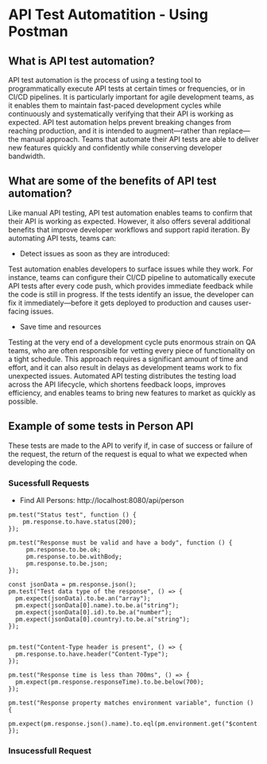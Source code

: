 # API Test Automatition - Using Postman

## What is API test automation?
API test automation is the process of using a testing tool to programmatically execute API tests at certain times or frequencies, or in CI/CD pipelines. It is particularly important for agile development teams, as it enables them to maintain fast-paced development cycles while continuously and systematically verifying that their API is working as expected. API test automation helps prevent breaking changes from reaching production, and it is intended to augment—rather than replace—the manual approach. Teams that automate their API tests are able to deliver new features quickly and confidently while conserving developer bandwidth.

## What are some of the benefits of API test automation?
Like manual API testing, API test automation enables teams to confirm that their API is working as expected. However, it also offers several additional benefits that improve developer workflows and support rapid iteration. By automating API tests, teams can:

* Detect issues as soon as they are introduced:


Test automation enables developers to surface issues while they work. For instance, teams can configure their CI/CD pipeline to automatically execute API tests after every code push, which provides immediate feedback while the code is still in progress. If the tests identify an issue, the developer can fix it immediately—before it gets deployed to production and causes user-facing issues.

* Save time and resources

  
Testing at the very end of a development cycle puts enormous strain on QA teams, who are often responsible for vetting every piece of functionality on a tight schedule. This approach requires a significant amount of time and effort, and it can also result in delays as development teams work to fix unexpected issues. Automated API testing distributes the testing load across the API lifecycle, which shortens feedback loops, improves efficiency, and enables teams to bring new features to market as quickly as possible.


## Example of some tests in Person API
These tests are made to the API to verify if, in case of success or failure of the request, the return of the request is equal to what we expected when developing the code.


### Sucessfull Requests

* Find All Persons: http://localhost:8080/api/person
```
pm.test("Status test", function () {
    pm.response.to.have.status(200);
});

pm.test("Response must be valid and have a body", function () {
     pm.response.to.be.ok;
     pm.response.to.be.withBody;
     pm.response.to.be.json;
});

const jsonData = pm.response.json();
pm.test("Test data type of the response", () => {
  pm.expect(jsonData).to.be.an("array");
  pm.expect(jsonData[0].name).to.be.a("string");
  pm.expect(jsonData[0].id).to.be.a("number");
  pm.expect(jsonData[0].country).to.be.a("string");
});


pm.test("Content-Type header is present", () => {
  pm.response.to.have.header("Content-Type");
});

pm.test("Response time is less than 700ms", () => {
  pm.expect(pm.response.responseTime).to.be.below(700);
});

pm.test("Response property matches environment variable", function () {
  pm.expect(pm.response.json().name).to.eql(pm.environment.get("$content.name"));
});

```



### Insucessfull Request
